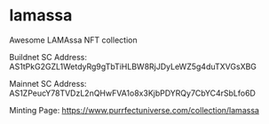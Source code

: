 # lamassa
Awesome LAMAssa NFT collection

Buildnet SC Address: AS1tPkG2GZL1WetdyRg9gTbTiHLBW8RjJDyLeWZ5g4duTXVGsXBG

Mainnet SC Address: AS1ZPeucY78TVDzL2nQHwFVA1o8x3KjbPDYRQy7CbYC4rSbLfo6D

Minting Page: https://www.purrfectuniverse.com/collection/lamassa